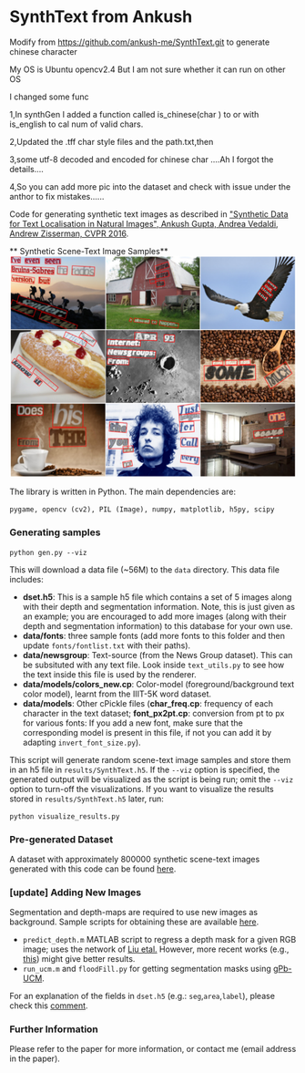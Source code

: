 # SynthText from Ankush

Modify from https://github.com/ankush-me/SynthText.git to generate chinese character 

My OS is Ubuntu opencv2.4 But I am not sure whether it can run on other OS

I changed some func

1,In synthGen I added a function called is_chinese(char ) to or with is_english to cal num of valid chars.

2,Updated the .tff char style files and the path.txt,then 

3,some utf-8 decoded and encoded for chinese char ....Ah I forgot the details....

4,So you can add more pic into the dataset and check with issue under the anthor to fix mistakes......

Code for generating synthetic text images as described in ["Synthetic Data for Text Localisation in Natural Images", Ankush Gupta, Andrea Vedaldi, Andrew Zisserman, CVPR 2016](http://www.robots.ox.ac.uk/~vgg/data/scenetext/).


** Synthetic Scene-Text Image Samples**
![Synthetic Scene-Text Samples](samples.png "Synthetic Samples")

The library is written in Python. The main dependencies are:

```
pygame, opencv (cv2), PIL (Image), numpy, matplotlib, h5py, scipy
```

### Generating samples

```
python gen.py --viz
```

This will download a data file (~56M) to the `data` directory. This data file includes:

  - **dset.h5**: This is a sample h5 file which contains a set of 5 images along with their depth and segmentation information. Note, this is just given as an example; you are encouraged to add more images (along with their depth and segmentation information) to this database for your own use.
  - **data/fonts**: three sample fonts (add more fonts to this folder and then update `fonts/fontlist.txt` with their paths).
  - **data/newsgroup**: Text-source (from the News Group dataset). This can be subsituted with any text file. Look inside `text_utils.py` to see how the text inside this file is used by the renderer.
  - **data/models/colors_new.cp**: Color-model (foreground/background text color model), learnt from the IIIT-5K word dataset.
  - **data/models**: Other cPickle files (**char\_freq.cp**: frequency of each character in the text dataset; **font\_px2pt.cp**: conversion from pt to px for various fonts: If you add a new font, make sure that the corresponding model is present in this file, if not you can add it by adapting `invert_font_size.py`).

This script will generate random scene-text image samples and store them in an h5 file in `results/SynthText.h5`. If the `--viz` option is specified, the generated output will be visualized as the script is being run; omit the `--viz` option to turn-off the visualizations. If you want to visualize the results stored in  `results/SynthText.h5` later, run:

```
python visualize_results.py
```
### Pre-generated Dataset
A dataset with approximately 800000 synthetic scene-text images generated with this code can be found [here](http://www.robots.ox.ac.uk/~vgg/data/scenetext/).

### [update] Adding New Images
Segmentation and depth-maps are required to use new images as background. Sample scripts for obtaining these are available [here](https://github.com/ankush-me/SynthText/tree/master/prep_scripts).

* `predict_depth.m` MATLAB script to regress a depth mask for a given RGB image; uses the network of [Liu etal.](https://bitbucket.org/fayao/dcnf-fcsp/) However, more recent works (e.g., [this](https://github.com/iro-cp/FCRN-DepthPrediction)) might give better results.
* `run_ucm.m` and `floodFill.py` for getting segmentation masks using [gPb-UCM](https://github.com/jponttuset/mcg).

For an explanation of the fields in `dset.h5` (e.g.: `seg`,`area`,`label`), please check this [comment](https://github.com/ankush-me/SynthText/issues/5#issuecomment-274490044).

### Further Information
Please refer to the paper for more information, or contact me (email address in the paper).

